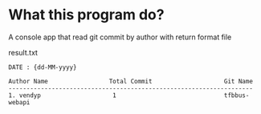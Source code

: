 # What this program do?

A console app that read git commit by author with return format file 

result.txt
```text
DATE : {dd-MM-yyyy}

Author Name                 Total Commit                    Git Name
--------------------------------------------------------------------
1. vendyp                    1                              tfbbus-webapi
```

